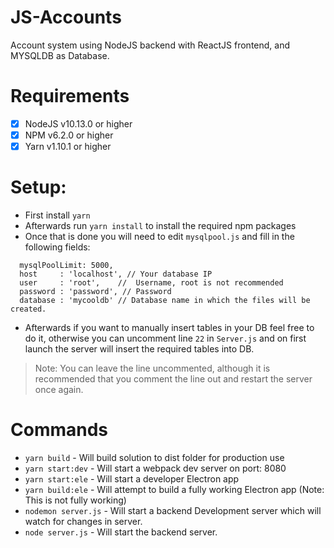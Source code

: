 # JS-Accounts
Account system using NodeJS backend with ReactJS frontend, and MYSQLDB as Database.

# Requirements

 - [x] NodeJS v10.13.0 or higher
 - [x] NPM v6.2.0 or higher
 - [x] Yarn v1.10.1 or higher

# Setup:

 - First install `yarn`
 - Afterwards run `yarn install` to install the required npm packages
 - Once that is done you will need to edit `mysqlpool.js` and fill in
   the following fields:

```
  mysqlPoolLimit: 5000,
  host     : 'localhost', // Your database IP
  user     : 'root',	//  Username, root is not recommended
  password : 'password', // Password
  database : 'mycooldb' // Database name in which the files will be created.
```

 - Afterwards if you want to manually insert  tables in your DB feel
   free to do it, otherwise you can uncomment line `22` in `Server.js`
   and on first launch the server will insert the required tables into
   DB.

> Note: You can leave the line uncommented, although it is recommended that you comment the line out and restart the server once again.

# Commands

 - `yarn build` - Will build solution to dist folder for production use
 - `yarn start:dev` - Will start a webpack dev server on port: 8080
 - `yarn start:ele` - Will start a developer Electron app
 - `yarn build:ele` - Will attempt to build a fully working Electron app (Note: This is not fully working)
 - `nodemon server.js` - Will start a backend Development server which will watch for changes in server.
 - `node server.js` - Will start the backend server.
